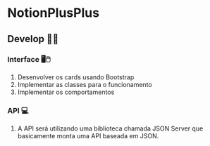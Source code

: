 # NotionPlusPlus

## Develop 👨‍💻

### Interface 🖥🖱

1. Desenvolver os cards usando Bootstrap
2. Implementar as classes para o funcionamento
3. Implementar os comportamentos

### API 💻

1. A API será utilizando uma biblioteca chamada JSON Server que basicamente monta uma API baseada em JSON.

